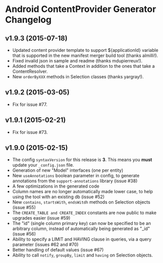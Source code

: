 Android ContentProvider Generator Changelog
===========================================

v1.9.3 (2015-07-18)
------
- Updated content provider template to support ${applicationId} variable that is supported in the
new manifest merger build tool (thanks almilli!).
- Fixed invalid json in sample and readme (thanks mdupierreux!).
- Added methods that take a Context in addition to the ones that take a ContentResolver.
- New `orderByXXX` methods in Selection classes (thanks yargray!).

v1.9.2 (2015-03-05)
------
- Fix for issue #77.

v1.9.1 (2015-02-21)
------
- Fix for issue #73.

v1.9.0 (2015-02-15)
------
- The config `syntaxVersion` for this release is **3**.  This means you **must** update your `_config.json` file.
- Generation of new "Model" interfaces (one per entity)
- New `useAnnotations` boolean parameter in config, to generate annotations from the `support-annotations` library (issue #38)
- A few optimizations in the generated code
- Column names are no longer automatically made lower case, to help using the tool with an existing db (issue #52)
- New `contains`, `startsWith`, `endsWitdh` methods on Selection objects (issue #55)
- The `CREATE_TABLE and CREATE_INDEX` constants are now public to make upgrades easier (issue #59)
- The "id" (single column primary key) can now be specified to be an arbitrary column, instead of automatically being generated as "_id" (issue #56)
- Ability to specify a LIMIT and HAVING clause in queries, via a query parameter (issues #62 and #70)
- Better handling of default values (issue #67)
- Ability to call `notify`, `groupBy`, `limit` and `having` on Selection objects.
